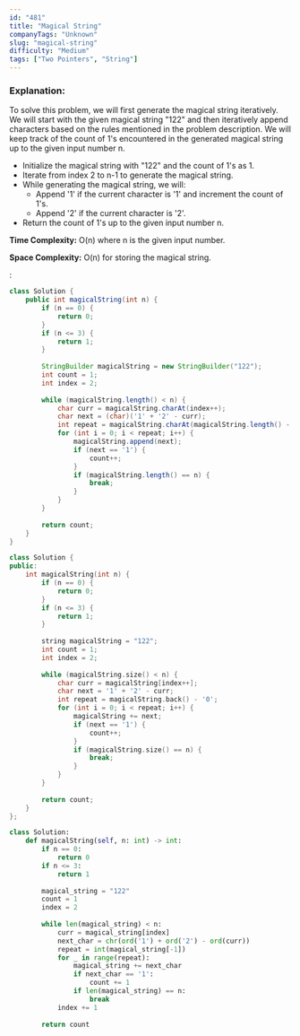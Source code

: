 ```yaml
---
id: "481"
title: "Magical String"
companyTags: "Unknown"
slug: "magical-string"
difficulty: "Medium"
tags: ["Two Pointers", "String"]
---
```


### Explanation:
To solve this problem, we will first generate the magical string iteratively. We will start with the given magical string "122" and then iteratively append characters based on the rules mentioned in the problem description. We will keep track of the count of 1's encountered in the generated magical string up to the given input number n.

- Initialize the magical string with "122" and the count of 1's as 1.
- Iterate from index 2 to n-1 to generate the magical string.
- While generating the magical string, we will:
  - Append '1' if the current character is '1' and increment the count of 1's.
  - Append '2' if the current character is '2'.
- Return the count of 1's up to the given input number n.

**Time Complexity:** O(n) where n is the given input number.

**Space Complexity:** O(n) for storing the magical string.

:

```java
class Solution {
    public int magicalString(int n) {
        if (n == 0) {
            return 0;
        }
        if (n <= 3) {
            return 1;
        }
        
        StringBuilder magicalString = new StringBuilder("122");
        int count = 1;
        int index = 2;
        
        while (magicalString.length() < n) {
            char curr = magicalString.charAt(index++);
            char next = (char)('1' + '2' - curr);
            int repeat = magicalString.charAt(magicalString.length() - 1) - '0';
            for (int i = 0; i < repeat; i++) {
                magicalString.append(next);
                if (next == '1') {
                    count++;
                }
                if (magicalString.length() == n) {
                    break;
                }
            }
        }
        
        return count;
    }
}
```

```cpp
class Solution {
public:
    int magicalString(int n) {
        if (n == 0) {
            return 0;
        }
        if (n <= 3) {
            return 1;
        }
        
        string magicalString = "122";
        int count = 1;
        int index = 2;
        
        while (magicalString.size() < n) {
            char curr = magicalString[index++];
            char next = '1' + '2' - curr;
            int repeat = magicalString.back() - '0';
            for (int i = 0; i < repeat; i++) {
                magicalString += next;
                if (next == '1') {
                    count++;
                }
                if (magicalString.size() == n) {
                    break;
                }
            }
        }
        
        return count;
    }
};
```

```python
class Solution:
    def magicalString(self, n: int) -> int:
        if n == 0:
            return 0
        if n <= 3:
            return 1
        
        magical_string = "122"
        count = 1
        index = 2
        
        while len(magical_string) < n:
            curr = magical_string[index]
            next_char = chr(ord('1') + ord('2') - ord(curr))
            repeat = int(magical_string[-1])
            for _ in range(repeat):
                magical_string += next_char
                if next_char == '1':
                    count += 1
                if len(magical_string) == n:
                    break
            index += 1
        
        return count
```